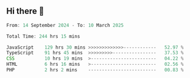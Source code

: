 ## Hi there 👋
<!--START_SECTION:Muni-->

```Javascript
From: 14 September 2024 - To: 10 March 2025

Total Time: 244 hrs 15 mins

JavaScript    129 hrs 30 mins >>>>>>>>>>>>>------------   52.97 %
TypeScript    91 hrs 45 mins  >>>>>>>>>----------------   37.53 %
CSS           10 hrs 19 mins  >------------------------   04.22 %
HTML          6 hrs 16 mins   >------------------------   02.56 %
PHP           2 hrs 2 mins    -------------------------   00.83 %
```

<!--END_SECTION:Muni-->
